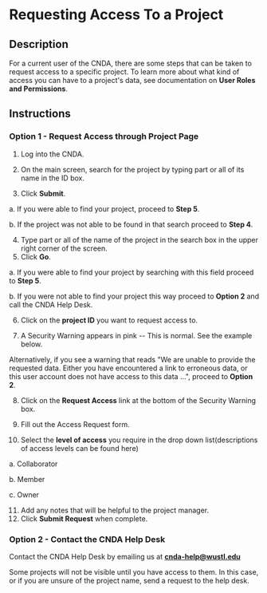 # Requesting Access To a Project 

## **Description**
For a current user of the CNDA, there are some steps that can be taken to request access to a specific project. To learn more about what kind of access you can have to a project's data, see documentation on **User Roles and Permissions**.

## **Instructions**
### **Option 1 - Request Access through Project Page**
1. Log into the CNDA.
2. On the main screen, search for the project by typing part or all of its name in the ID box.



3. Click **Submit**.

 a. If you were able to find your project, proceed to **Step 5**.
 
 b. If the project was not able to be found in that search proceed to **Step 4**.
 
4. Type part or all of the name of the project in the search box in the upper right corner of the screen.
5. Click **Go**.



 a. If you were able to find your project by searching with this field proceed to **Step 5**.
 
 b. If you were not able to find your project this way proceed to **Option 2** and call the CNDA Help Desk.
 
6. Click on the **project ID** you want to request access to.


7. A Security Warning appears in pink -- This is normal. See the example below.



Alternatively, if you see a warning that reads "We are unable to provide the requested data. Either you have encountered a link to erroneous data, or this user account does not have access to this data ...", proceed to **Option 2**.

8. Click on the **Request Access** link at the bottom of the Security Warning box.



9. Fill out the Access Request form.
10. Select the **level of access** you require in the drop down list(descriptions of access levels can be found here)
    
 a. Collaborator
 
 b. Member
 
 c. Owner
 
11. Add any notes that will be helpful to the project manager.
12. Click **Submit Request** when complete.
    
### **Option 2 - Contact the CNDA Help Desk**
Contact the CNDA Help Desk by emailing us at **cnda-help@wustl.edu**

Some projects will not be visible until you have access to them. In this case, or if you are unsure of the project name, send a request to the help desk.
